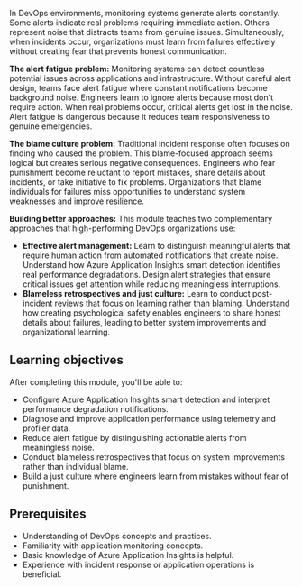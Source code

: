 In DevOps environments, monitoring systems generate alerts constantly. Some alerts indicate real problems requiring immediate action. Others represent noise that distracts teams from genuine issues. Simultaneously, when incidents occur, organizations must learn from failures effectively without creating fear that prevents honest communication.

**The alert fatigue problem:** Monitoring systems can detect countless potential issues across applications and infrastructure. Without careful alert design, teams face alert fatigue where constant notifications become background noise. Engineers learn to ignore alerts because most don't require action. When real problems occur, critical alerts get lost in the noise. Alert fatigue is dangerous because it reduces team responsiveness to genuine emergencies.

**The blame culture problem:** Traditional incident response often focuses on finding who caused the problem. This blame-focused approach seems logical but creates serious negative consequences. Engineers who fear punishment become reluctant to report mistakes, share details about incidents, or take initiative to fix problems. Organizations that blame individuals for failures miss opportunities to understand system weaknesses and improve resilience.

**Building better approaches:** This module teaches two complementary approaches that high-performing DevOps organizations use:

- **Effective alert management:** Learn to distinguish meaningful alerts that require human action from automated notifications that create noise. Understand how Azure Application Insights smart detection identifies real performance degradations. Design alert strategies that ensure critical issues get attention while reducing meaningless interruptions.
- **Blameless retrospectives and just culture:** Learn to conduct post-incident reviews that focus on learning rather than blaming. Understand how creating psychological safety enables engineers to share honest details about failures, leading to better system improvements and organizational learning.

## Learning objectives

After completing this module, you'll be able to:

- Configure Azure Application Insights smart detection and interpret performance degradation notifications.
- Diagnose and improve application performance using telemetry and profiler data.
- Reduce alert fatigue by distinguishing actionable alerts from meaningless noise.
- Conduct blameless retrospectives that focus on system improvements rather than individual blame.
- Build a just culture where engineers learn from mistakes without fear of punishment.

## Prerequisites

- Understanding of DevOps concepts and practices.
- Familiarity with application monitoring concepts.
- Basic knowledge of Azure Application Insights is helpful.
- Experience with incident response or application operations is beneficial.
